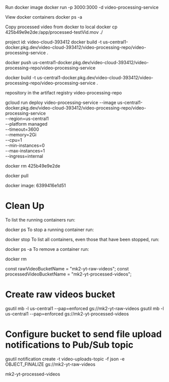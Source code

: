 Run docker image
docker run -p 3000:3000 -d video-processing-service

View docker containers
docker ps -a

Copy processed video from docker to local
docker cp 425b49e9e2de:/app/processed-testVid.mov ./

project id: video-cloud-393412
docker build -t us-central1-docker.pkg.dev/video-cloud-393412/video-processing-repo/video-processing-service .

docker push us-central1-docker.pkg.dev/video-cloud-393412/video-processing-repo/video-processing-service

docker build -t us-central1-docker.pkg.dev/video-cloud-393412/video-processing-repo/video-processing-service .

repository in the artifact registry
video-processing-repo

gcloud run deploy video-processing-service --image us-central1-docker.pkg.dev/video-cloud-393412/video-processing-repo/video-processing-service \
 --region=us-central1 \
 --platform managed \
 --timeout=3600 \
 --memory=2Gi \
 --cpu=1 \
 --min-instances=0 \
 --max-instances=1 \
 --ingress=internal

docker rm 425b49e9e2de

docker pull

docker image: 6399416e1d51

# Clean Up

To list the running containers run:

docker ps
To stop a running container run:

docker stop <container-id-or-name>
To list all containers, even those that have been stopped, run:

docker ps -a
To remove a container run:

docker rm <container-id-or-name>

const rawVideoBucketName = "mk2-yt-raw-videos";
const processedVideoBucketName = "mk2-yt-processed-videos";

# Create raw videos bucket

gsutil mb -l us-central1 --pap=enforced gs://mk2-yt-raw-videos
gsutil mb -l us-central1 --pap=enforced gs://mk2-yt-processed-videos

# Configure bucket to send file upload notifications to Pub/Sub topic

gsutil notification create -t video-uploads-topic -f json -e OBJECT_FINALIZE gs://mk2-yt-raw-videos

mk2-yt-processed-videos
